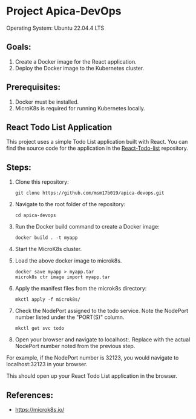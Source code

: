 # Project Apica-DevOps

Operating System: Ubuntu 22.04.4 LTS

## Goals:

1. Create a Docker image for the React application.
2. Deploy the Docker image to the Kubernetes cluster.

## Prerequisites:

1. Docker must be installed.
2. MicroK8s is required for running Kubernetes locally.

## React Todo List Application

This project uses a simple Todo List application built with React. You can find the source code for the application in the [React-Todo-list](https://github.com/MaheshRautrao/React-Todo-list?ref=reactjsexample.com) repository.

## Steps:

1. Clone this repository:

    ```
    git clone https://github.com/msm17b019/apica-devops.git
    ```

2. Navigate to the root folder of the repository:

    ```
    cd apica-devops
    ```

3. Run the Docker build command to create a Docker image:

    ```
    docker build . -t myapp
    ```

4. Start the MicroK8s cluster.
5. Load the above docker image to microk8s.

    ```
    docker save myapp > myapp.tar
    microk8s ctr image import myapp.tar
    ```

6. Apply the manifest files from the microk8s directory:

    ```
    mkctl apply -f microk8s/
    ```

7. Check the NodePort assigned to the todo service. Note the NodePort number listed under the "PORT(S)" column.

    ```
    mkctl get svc todo
    ```

8. Open your browser and navigate to localhost:<NodePort-number>. Replace <NodePort-number> with the actual NodePort number noted from the previous step.

For example, if the NodePort number is 32123, you would navigate to localhost:32123 in your browser.

This should open up your React Todo List application in the browser.

## References:

- https://microk8s.io/
